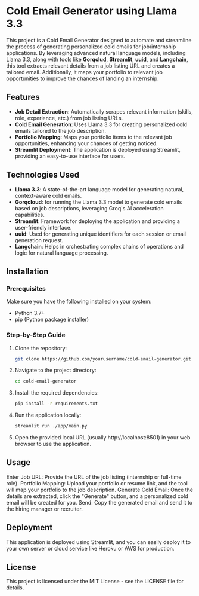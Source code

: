 # Cold Email Generator using Llama 3.3

This project is a Cold Email Generator designed to automate and streamline the process of generating personalized cold emails for job/internship applications. By leveraging advanced natural language models, including Llama 3.3, along with tools like **Gorqclud**, **Streamlit**, **uuid**, and **Langchain**, this tool extracts relevant details from a job listing URL and creates a tailored email. Additionally, it maps your portfolio to relevant job opportunities to improve the chances of landing an internship.

## Features

- **Job Detail Extraction**: Automatically scrapes relevant information (skills, role, experience, etc.) from job listing URLs.
- **Cold Email Generation**: Uses Llama 3.3 for creating personalized cold emails tailored to the job description.
- **Portfolio Mapping**: Maps your portfolio items to the relevant job opportunities, enhancing your chances of getting noticed.
- **Streamlit Deployment**: The application is deployed using Streamlit, providing an easy-to-use interface for users.

## Technologies Used

- **Llama 3.3**: A state-of-the-art language model for generating natural, context-aware cold emails.
- **Gorqcloud**: for running the Llama 3.3 model to generate cold emails based on job descriptions, leveraging Groq's AI acceleration capabilities.
- **Streamlit**: Framework for deploying the application and providing a user-friendly interface.
- **uuid**: Used for generating unique identifiers for each session or email generation request.
- **Langchain**: Helps in orchestrating complex chains of operations and logic for natural language processing.

## Installation

### Prerequisites

Make sure you have the following installed on your system:

- Python 3.7+
- pip (Python package installer)

### Step-by-Step Guide

1. Clone the repository:

   ```bash
   git clone https://github.com/yourusername/cold-email-generator.git

2. Navigate to the project directory:

    ```bash
    cd cold-email-generator

3. Install the required dependencies:

    ```bash
    pip install -r requirements.txt

4. Run the application locally:
    ```bash
    streamlit run ./app/main.py

5. Open the provided local URL (usually http://localhost:8501) in your web browser to use the application.

## Usage

Enter Job URL: Provide the URL of the job listing (internship or full-time role).
Portfolio Mapping: Upload your portfolio or resume link, and the tool will map your portfolio to the job description.
Generate Cold Email: Once the details are extracted, click the "Generate" button, and a personalized cold email will be created for you.
Send: Copy the generated email and send it to the hiring manager or recruiter.


## Deployment
This application is deployed using Streamlit, and you can easily deploy it to your own server or cloud service like Heroku or AWS for production.


## License
This project is licensed under the MIT License - see the LICENSE file for details.


